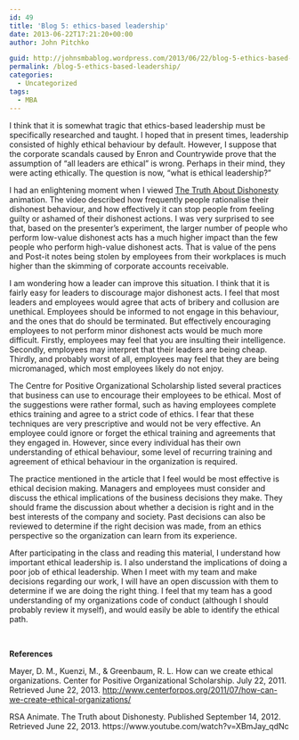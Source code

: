 ```yaml
---
id: 49
title: 'Blog 5: ethics-based leadership'
date: 2013-06-22T17:21:20+00:00
author: John Pitchko

guid: http://johnsmbablog.wordpress.com/2013/06/22/blog-5-ethics-based-leadership/
permalink: /blog-5-ethics-based-leadership/
categories:
  - Uncategorized
tags:
  - MBA
---
```

<p>I think that it is somewhat tragic that ethics-based leadership must be specifically researched and taught. I hoped that in present times, leadership consisted of highly ethical behaviour by default. However, I suppose that the corporate scandals caused by Enron and Countrywide prove that the assumption of “all leaders are ethical” is wrong. Perhaps in their mind, they were acting ethically. The question is now, “what is ethical leadership?”</p><p>I had an enlightening moment when I viewed <span style="text-decoration:underline;">The Truth About Dishonesty</span> animation. The video described how frequently people rationalise their dishonest behaviour, and how effectively it can stop people from feeling guilty or ashamed of their dishonest actions. I was very surprised to see that, based on the presenter’s experiment, the larger number of people who perform low-value dishonest acts has a much higher impact than the few people who perform high-value dishonest acts. That is value of the pens and Post-it notes being stolen by employees from their workplaces is much higher than the skimming of corporate accounts receivable.</p><p>I am wondering how a leader can improve this situation. I think that it is fairly easy for leaders to discourage major dishonest acts. I feel that most leaders and employees would agree that acts of bribery and collusion are unethical. Employees should be informed to not engage in this behaviour, and the ones that do should be terminated. But effectively encouraging employees to not perform minor dishonest acts would be much more difficult. Firstly, employees may feel that you are insulting their intelligence. Secondly, employees may interpret that their leaders are being cheap. Thirdly, and probably worst of all, employees may feel that they are being micromanaged, which most employees likely do not enjoy.</p><p>The Centre for Positive Organizational Scholarship listed several practices that business can use to encourage their employees to be ethical. Most of the suggestions were rather formal, such as having employees complete ethics training and agree to a strict code of ethics. I fear that these techniques are very prescriptive and would not be very effective. An employee could ignore or forget the ethical training and agreements that they engaged in. However, since every individual has their own understanding of ethical behaviour, some level of recurring training and agreement of ethical behaviour in the organization is required.</p><p>The practice mentioned in the article that I feel would be most effective is ethical decision making. Managers and employees must consider and discuss the ethical implications of the business decisions they make. They should frame the discussion about whether a decision is right and in the best interests of the company and society. Past decisions can also be reviewed to determine if the right decision was made, from an ethics perspective so the organization can learn from its experience.</p><p>After participating in the class and reading this material, I understand how important ethical leadership is. I also understand the implications of doing a poor job of ethical leadership. When I meet with my team and make decisions regarding our work, I will have an open discussion with them to determine if we are doing the right thing. I feel that my team has a good understanding of my organizations code of conduct (although I should probably review it myself), and would easily be able to identify the ethical path.</p><p> </p><p><strong>References</strong></p><p>Mayer, D. M., Kuenzi, M., &amp; Greenbaum, R. L. How can we create ethical organizations. Center for Positive Organizational Scholarship. July 22, 2011. Retrieved June 22, 2013. <a href="http://www.centerforpos.org/2011/07/how-can-we-create-ethical-organizations/">http://www.centerforpos.org/2011/07/how-can-we-create-ethical-organizations/</a></p><p>RSA Animate. The Truth about Dishonesty. Published September 14, 2012. Retrieved June 22, 2013. https://www.youtube.com/watch?v=XBmJay_qdNc</p>